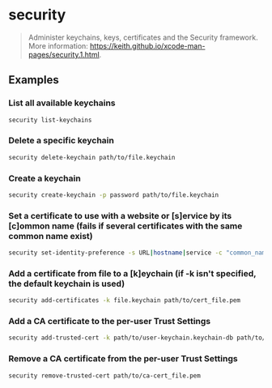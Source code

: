 # security

> Administer keychains, keys, certificates and the Security framework. More information: <https://keith.github.io/xcode-man-pages/security.1.html>.

## Examples

### List all available keychains

```bash
security list-keychains
```

### Delete a specific keychain

```bash
security delete-keychain path/to/file.keychain
```

### Create a keychain

```bash
security create-keychain -p password path/to/file.keychain
```

### Set a certificate to use with a website or [s]ervice by its [c]ommon name (fails if several certificates with the same common name exist)

```bash
security set-identity-preference -s URL|hostname|service -c "common_name" path/to/file.keychain
```

### Add a certificate from file to a [k]eychain (if -k isn't specified, the default keychain is used)

```bash
security add-certificates -k file.keychain path/to/cert_file.pem
```

### Add a CA certificate to the per-user Trust Settings

```bash
security add-trusted-cert -k path/to/user-keychain.keychain-db path/to/ca-cert_file.pem
```

### Remove a CA certificate from the per-user Trust Settings

```bash
security remove-trusted-cert path/to/ca-cert_file.pem
```
